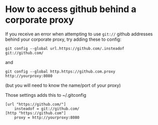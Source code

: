 # How to access github behind a corporate proxy

If you receive an error when attempting to use `git://` github addresses behind your corporate proxy, try adding these to config:


	git config --global url.https://github.com/.insteadof git://github.com/

and

	git config --global http.https://github.com.proxy http://yourproxy:8080

(but you will need to know the name/port of your proxy)

Those settings adds this to ~/.gitconfig

	[url "https://github.com/"]
		insteadof = git://github.com/
	[http "https://github.com"]
		proxy = http://yourproxy:8080